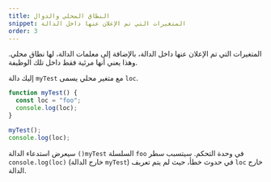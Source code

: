 ```yaml
---
title: النطاق المحلي والدوال
snippet: المتغيرات التي تم الإعلان عنها داخل الدالة
order: 3
---
```


المتغيرات التي تم الإعلان عنها داخل الدالة، بالإضافة إلى معلمات الدالة، لها نطاق
محلي. وهذا يعني أنها مرئية فقط داخل تلك الوظيفة.

إليك دالة `myTest` مع متغير محلي يسمى `loc`.

```js
function myTest() {
  const loc = "foo";
  console.log(loc);
}

myTest();
console.log(loc);
```

سيعرض استدعاء الدالة `()myTest` السلسلة `foo` في وحدة التحكم. سيتسبب سطر
`console.log(loc)` (خارج الدالة `myTest`) في حدوث خطأ، حيث لم يتم تعريف `loc`
خارج الدالة.
